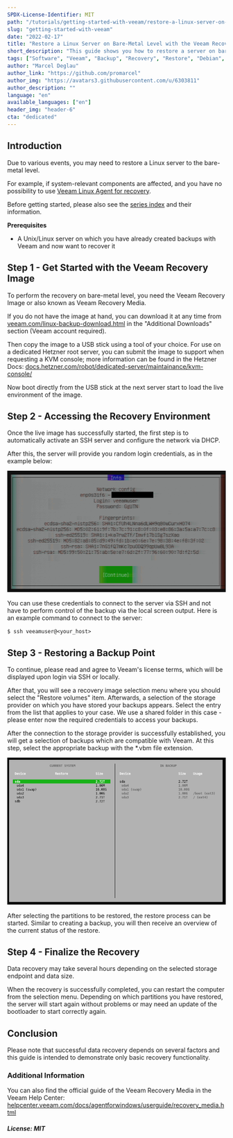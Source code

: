```yaml
---
SPDX-License-Identifier: MIT
path: "/tutorials/getting-started-with-veeam/restore-a-linux-server-on-bare-metal-level-with-the-veeam-recovery-image"
slug: "getting-started-with-veeam"
date: "2022-02-17"
title: "Restore a Linux Server on Bare-Metal Level with the Veeam Recovery Image"
short_description: "This guide shows you how to restore a server on bare-metal level with the Veeam recovery image for Linux."
tags: ["Software", "Veeam", "Backup", "Recovery", "Restore", "Debian", "Ubuntu", "Linux", "Tools"]
author: "Marcel Deglau"
author_link: "https://github.com/promarcel"
author_img: "https://avatars3.githubusercontent.com/u/6303811"
author_description: ""
language: "en"
available_languages: ["en"]
header_img: "header-6"
cta: "dedicated"
---
```


## Introduction

Due to various events, you may need to restore a Linux server to the bare-metal level.

For example, if system-relevant components are affected, and you have no possibility to use [Veeam Linux Agent for recovery](/tutorials/getting-started-with-veeam/restoring-files-with-the-veeam-agent-for-linux).

Before getting started, please also see the [series index](/tutorials/getting-started-with-veeam/) and their information.

**Prerequisites**

* A Unix/Linux server on which you have already created backups with Veeam and now want to recover it

## Step 1 - Get Started with the Veeam Recovery Image

To perform the recovery on bare-metal level, you need the Veeam Recovery Image or also known as Veeam Recovery Media.

If you do not have the image at hand, you can download it at any time from [veeam.com/linux-backup-download.html](https://www.veeam.com/linux-backup-download.html) in the "Additional Downloads" section (Veeam account required).

Then copy the image to a USB stick using a tool of your choice. For use on a dedicated Hetzner root server, you can submit the image to support when requesting a KVM console; more information can be found in the Hetzner Docs: [docs.hetzner.com/robot/dedicated-server/maintainance/kvm-console/](https://docs.hetzner.com/robot/dedicated-server/maintainance/kvm-console/#using-a-usb-stick)

Now boot directly from the USB stick at the next server start to load the live environment of the image.

## Step 2 - Accessing the Recovery Environment

Once the live image has successfully started, the first step is to automatically activate an SSH server and configure the network via DHCP. 

After this, the server will provide you random login credentials, as in the example below:

![Live Environment Information](images/14-vri-info.png)

You can use these credentials to connect to the server via SSH and not have to perform control of the backup via the local screen output. Here is an example command to connect to the server:

```console
$ ssh veeamuser@<your_host>
```

## Step 3 - Restoring a Backup Point

To continue, please read and agree to Veeam's license terms, which will be displayed upon login via SSH or locally.

After that, you will see a recovery image selection menu where you should select the "Restore volumes" item. Afterwards, a selection of the storage provider on which you have stored your backups appears. Select the entry from the list that applies to your case. We use a shared folder in this case - please enter now the required credentials to access your backups.

After the connection to the storage provider is successfully established, you will get a selection of backups which are compatible with Veeam. At this step, select the appropriate backup with the *.vbm file extension.

![Restore Information](images/15-vri-restore.png)

After selecting the partitions to be restored, the restore process can be started. Similar to creating a backup, you will then receive an overview of the current status of the restore.

## Step 4 - Finalize the Recovery

Data recovery may take several hours depending on the selected storage endpoint and data size.

When the recovery is successfully completed, you can restart the computer from the selection menu. Depending on which partitions you have restored, the server will start again without problems or may need an update of the bootloader to start correctly again.

## Conclusion

Please note that successful data recovery depends on several factors and this guide is intended to demonstrate only basic recovery functionality.

### Additional Information

You can also find the official guide of the Veeam Recovery Media in the Veeam Help Center: [helpcenter.veeam.com/docs/agentforwindows/userguide/recovery_media.html](https://helpcenter.veeam.com/docs/agentforwindows/userguide/recovery_media.html?ver=50)

##### License: MIT

<!--

Contributor's Certificate of Origin

By making a contribution to this project, I certify that:

(a) The contribution was created in whole or in part by me and I have
    the right to submit it under the license indicated in the file; or

(b) The contribution is based upon previous work that, to the best of my
    knowledge, is covered under an appropriate license and I have the
    right under that license to submit that work with modifications,
    whether created in whole or in part by me, under the same license
    (unless I am permitted to submit under a different license), as
    indicated in the file; or

(c) The contribution was provided directly to me by some other person
    who certified (a), (b) or (c) and I have not modified it.

(d) I understand and agree that this project and the contribution are
    public and that a record of the contribution (including all personal
    information I submit with it, including my sign-off) is maintained
    indefinitely and may be redistributed consistent with this project
    or the license(s) involved.

Signed-off-by: Marcel Deglau <marcel.deglau@hetzner.com>

-->
